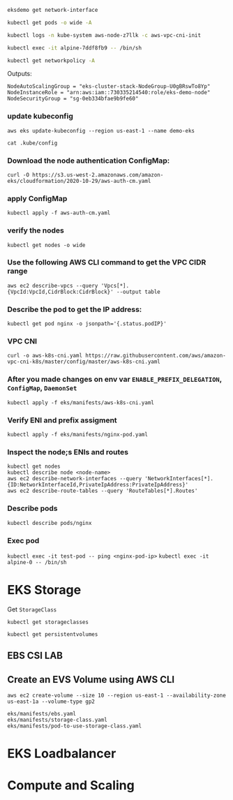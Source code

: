 ```bash
eksdemo get network-interface

kubectl get pods -o wide -A

kubectl logs -n kube-system aws-node-z7llk -c aws-vpc-cni-init

kubectl exec -it alpine-7ddf8fb9 -- /bin/sh

kubectl get networkpolicy -A
```

Outputs:
```
NodeAutoScalingGroup = "eks-cluster-stack-NodeGroup-U0gBRswTo8Yp"
NodeInstanceRole = "arn:aws:iam::730335214540:role/eks-demo-node"
NodeSecurityGroup = "sg-0eb334bfae9b9fe60"
```
###  update kubeconfig
`aws eks update-kubeconfig --region us-east-1 --name demo-eks`

`cat .kube/config`

### Download the node authentication ConfigMap:
`curl -O https://s3.us-west-2.amazonaws.com/amazon-eks/cloudformation/2020-10-29/aws-auth-cm.yaml`

### apply ConfigMap
`kubectl apply -f aws-auth-cm.yaml`

### verify the nodes
`kubectl get nodes -o wide`

### Use the following AWS CLI command to get the VPC CIDR range
`aws ec2 describe-vpcs --query 'Vpcs[*].{VpcId:VpcId,CidrBlock:CidrBlock}' --output table`

### Describe the pod to get the IP address:
`kubectl get pod nginx -o jsonpath='{.status.podIP}'`

### VPC CNI
`curl -o aws-k8s-cni.yaml https://raw.githubusercontent.com/aws/amazon-vpc-cni-k8s/master/config/master/aws-k8s-cni.yaml`

### After you made changes on env var `ENABLE_PREFIX_DELEGATION`, `ConfigMap`, `DaemonSet`
`kubectl apply -f eks/manifests/aws-k8s-cni.yaml`

### Verify ENI and prefix assigment
`kubectl apply -f eks/manifests/nginx-pod.yaml`

### Inspect the node;s ENIs and routes
```
kubectl get nodes
kubectl describe node <node-name>
aws ec2 describe-network-interfaces --query 'NetworkInterfaces[*].{ID:NetworkInterfaceId,PrivateIpAddress:PrivateIpAddress}'
aws ec2 describe-route-tables --query 'RouteTables[*].Routes'
```

### Describe pods
`kubectl describe pods/nginx`

### Exec pod
`kubectl exec -it test-pod -- ping <nginx-pod-ip>`
`kubectl exec -it alpine-0 -- /bin/sh`

# EKS Storage

Get `StorageClass`

`kubectl get storageclasses`

`kubectl get persistentvolumes`

## EBS CSI LAB


## Create an EVS Volume using AWS CLI
`aws ec2 create-volume --size 10 --region us-east-1 --availability-zone us-east-1a --volume-type gp2`

```
eks/manifests/ebs.yaml
eks/manifests/storage-class.yaml
eks/manifests/pod-to-use-storage-class.yaml
```

# EKS Loadbalancer

# Compute and Scaling
